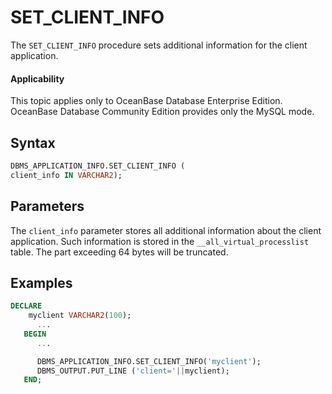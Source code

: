 # SET_CLIENT_INFO

The `SET_CLIENT_INFO` procedure sets additional information for the client application.

  <main id="notice" >
    <h4>Applicability</h4>
    <p>This topic applies only to OceanBase Database Enterprise Edition. OceanBase Database Community Edition provides only the MySQL mode. </p>
  </main>

## Syntax

```sql
DBMS_APPLICATION_INFO.SET_CLIENT_INFO (
client_info IN VARCHAR2);
```


## Parameters

The `client_info` parameter stores all additional information about the client application. Such information is stored in the `__all_virtual_processlist` table. The part exceeding 64 bytes will be truncated.

## Examples

```sql
DECLARE
    myclient VARCHAR2(100);
      ...
   BEGIN
      ...

      DBMS_APPLICATION_INFO.SET_CLIENT_INFO('myclient');
      DBMS_OUTPUT.PUT_LINE ('client='||myclient);
   END;  
```
